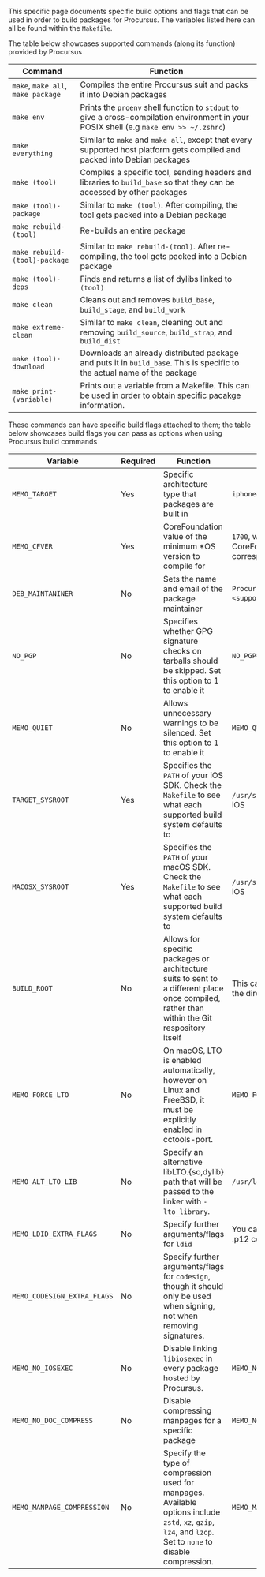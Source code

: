 This specific page documents specific build options and flags that can
be used in order to build packages for Procursus. The variables listed
here can all be found within the `Makefile`.

The table below showcases supported commands (along its function)
provided by Procursus

| Command | Function |
|---------|----------|
| `make`, `make all`, `make package` | Compiles the entire Procursus suit and packs it into Debian packages |
| `make env` | Prints the `proenv` shell function to `stdout` to give a cross-compilation environment in your POSIX shell (e.g `make env >> ~/.zshrc`) |
| `make everything` | Similar to `make` and `make all`, except that every supported host platform gets compiled and packed into Debian packages |
| `make (tool)` | Compiles a specific tool, sending headers and libraries to `build_base` so that they can be accessed by other packages |
| `make (tool)-package` | Similar to `make (tool)`. After compiling, the tool gets packed into a Debian package |
| `make rebuild-(tool)` | Re-builds an entire package |
| `make rebuild-(tool)-package` | Similar to `make rebuild-(tool)`. After re-compiling, the tool gets packed into a Debian package |
| `make (tool)-deps` | Finds and returns a list of dylibs linked to `(tool)` |
| `make clean` | Cleans out and removes `build_base`, `build_stage`, and `build_work` |
| `make extreme-clean` | Similar to `make clean`, cleaning out and removing `build_source`, `build_strap`, and `build_dist` |
| `make (tool)-download` | Downloads an already distributed package and puts it in `build_base`. This is specific to the actual name of the package |
| `make print-(variable)` | Prints out a variable from a Makefile. This can be used in order to obtain specific pacakge information. |

These commands can have specific build flags attached to them; the
table below showcases build flags you can pass as options when using
Procursus build commands

| Variable | Required | Function | Example |
|----------|----------|----------|---------|
| `MEMO_TARGET` | Yes | Specific architecture type that packages are built in | `iphoneos-arm64` |
| `MEMO_CFVER` | Yes | CoreFoundation value of the minimum *OS version to compile for | `1700`, which represents the CoreFoundation version that corresponds to iOS 14 |
| `DEB_MAINTANINER` | No | Sets the name and email of the package maintainer | `Procursus Team <support@procurs.us>`, by default |
| `NO_PGP` | No | Specifies whether GPG signature checks on tarballs should be skipped. Set this option to 1 to enable it | `NO_PGP=1` |
| `MEMO_QUIET` | No | Allows unnecessary warnings to be silenced. Set this option to 1 to enable it | `MEMO_QUIET=1` |
| `TARGET_SYSROOT` | Yes | Specifies the `PATH` of your iOS SDK. Check the `Makefile` to see what each supported build system defaults to | `/usr/share/SDKs/iPhoneOS.sdk` on iOS |
| `MACOSX_SYSROOT` | Yes | Specifies the `PATH` of your macOS SDK. Check the `Makefile` to see what each supported build system defaults to | `/usr/share/SDKs/MacOSX.sdk` on iOS |
| `BUILD_ROOT` | No | Allows for specific packages or architecture suits to sent to a different place once compiled, rather than within the Git respository itself | This can be any path, as long as the directory exists |
| `MEMO_FORCE_LTO` | No | On macOS, LTO is enabled automatically, however on Linux and FreeBSD, it must be explicitly enabled in cctools-port. | `MEMO_FORCE_LTO=1` |
| `MEMO_ALT_LTO_LIB` | No | Specify an alternative libLTO.{so,dylib} path that will be passed to the linker with `-lto_library`. | `/usr/local/llvm11/lib/libLTO.so` |
| `MEMO_LDID_EXTRA_FLAGS` | No | Specify further arguments/flags for `ldid` | You can use this to specify a .p12 certificate with the -K flag. |
| `MEMO_CODESIGN_EXTRA_FLAGS` | No | Specify further arguments/flags for `codesign`, though it should only be used when signing, not when removing signatures. | |
| `MEMO_NO_IOSEXEC` | No | Disable linking `libiosexec` in every package hosted by Procursus.| `MEMO_NO_IOSEXEC=1` |
| `MEMO_NO_DOC_COMPRESS` | No | Disable compressing manpages for a specific package | `MEMO_NO_DOC_COMPRESS=1` |
| `MEMO_MANPAGE_COMPRESSION` | No | Specify the type of compression used for manpages. Available options include `zstd`, `xz`, `gzip`, `lz4`, and `lzop`. Set to `none` to disable compression. | `MEMO_MANPAGE_COMPRESSION=zstd` |

